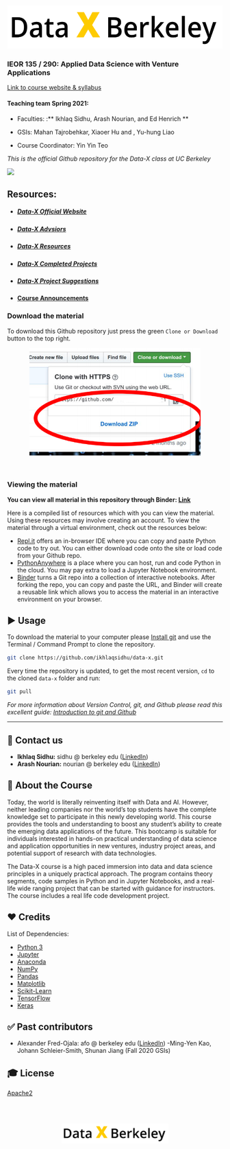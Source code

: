 <a href="https://data-x.blog/">
   <img src="./imgsource/dx_logo.png" alt="Data-X Instructors" alt="data-x logo" title="Data-x" align="bottom-right" height="100" />
</a>

### IEOR 135 / 290: Applied Data Science with Venture Applications

[Link to course website & syllabus](https://data-x.blog)

#### Teaching team Spring 2021:
- Faculties: :** Ikhlaq Sidhu, Arash Nourian, and Ed Henrich **

- GSIs: Mahan Tajrobehkar, Xiaoer Hu and , Yu-hung Liao
 
- Course Coordinator: Yin Yin Teo

*This is the official Github repository for the Data-X class at UC Berkeley*

<a href='https://data-x.blog'>
<img src='https://img.shields.io/badge/Data--X-Berkeley-yellow.svg'>
</a>

## Resources:
* ##### [Data-X Official Website](https://data-x.blog/)
* ##### [Data-X Advsiors](https://data-x.blog/advisors/)
* ##### [Data-X Resources](https://data-x.blog/resources/)
* ##### [Data-X Completed Projects](https://data-x.blog/projects/)
* ##### [Data-X Project Suggestions](https://data-x.blog/projects/)
* #### [Course Announcements](https://github.com/ikhlaqsidhu/data-x/wiki/Course-Announcements)


### Download the material

To download this Github repository just press the green `Clone or Download` button to the top right.

<p align='center'>
   <img src="./imgsource/zip.png" alt="download" width='400px'>
</p>
<br>

### Viewing the material

__You can view all material in this repository through Binder: [Link](https://mybinder.org/v2/gh/scetx/datax/master)__

Here is a compiled list of resources which with you can view the material.  Using these resources may involve creating an account. To view the material through a virtual environment, check out the resources below:

* [Repl.it](https://repl.it/) offers an in-browser IDE where you can copy and paste Python code to try out. You can either download code onto the site or load code from your Github repo.
* [PythonAnywhere](https://www.pythonanywhere.com/) is a place where you can host, run and code Python in the cloud. You may pay extra to load a Jupyter Notebook environment.
* [Binder](https://mybinder.org/) turns a Git repo into a collection of interactive notebooks. After forking the repo, you can copy and paste the URL, and Binder will create a reusable link which allows you to access the material in an interactive environment on your browser.


## ▶️ Usage

To download the material to your computer please [Install git](https://git-scm.com/downloads) and use the Terminal / Command Prompt to clone the repository.

```bash
git clone https://github.com/ikhlaqsidhu/data-x.git
```

Every time the repository is updated, to get the most recent version, `cd` to the cloned `data-x` folder and run:

```bash
git pull
```

*For more information about Version Control, git, and Github please read this excellent guide: [Introduction to git and Github](https://product.hubspot.com/blog/git-and-github-tutorial-for-beginners)*

---

## 📧 Contact us

- **Ikhlaq Sidhu:** sidhu @ berkeley edu ([LinkedIn](https://www.linkedin.com/in/ikhlaq/))
- **Arash Nourian:** nourian @ berkeley edu ([LinkedIn](www.linkedin.com/in/arashnourian))

## 📁 About the Course

Today, the world is literally reinventing itself with Data and AI.  However, neither leading companies nor the world’s top students have the complete knowledge set to participate in this newly developing world.  This course provides the tools and understanding to boost any student’s ability to create the emerging data applications of the future.  This bootcamp is suitable for individuals interested in hands-on practical understanding of data science and application opportunities in new ventures, industry project areas, and potential support of research with data technologies.

The Data-X course is a high paced immersion into data and data science principles in a uniquely practical approach.  The program contains theory segments, code samples in Python and in Jupyter Notebooks, and a real-life wide ranging project that can be started with guidance for instructors.  The course includes a real life code development project.


## ❤️ Credits

List of Dependencies:

* [Python 3](https://www.python.org/)
* [Jupyter](https://jupyter.org/)
* [Anaconda](https://www.anaconda.com/)
* [NumPy](http://www.numpy.org/)
* [Pandas](https://pandas.pydata.org/)
* [Matplotlib](https://matplotlib.org/)
* [Scikit-Learn](http://scikit-learn.org/stable/index.html)
* [TensorFlow](https://www.tensorflow.org/)
* [Keras](https://keras.io/)

## ✅ Past contributors

- Alexander Fred-Ojala: afo @ berkeley edu ([LinkedIn](https://www.linkedin.com/in/alexanderfo/))
-Ming-Yen Kao, Johann Schleier-Smith, Shunan Jiang (Fall 2020 GSIs)

## 🎓 License

[Apache2](https://www.apache.org/licenses/LICENSE-2.0)

<br><br>

<p align='center'>
   <a href='https://data-x.blog'><img src="./imgsource/dx_logo.png" alt="Data-X Instructors" width='250px'></a>
</p>
<br>
  
